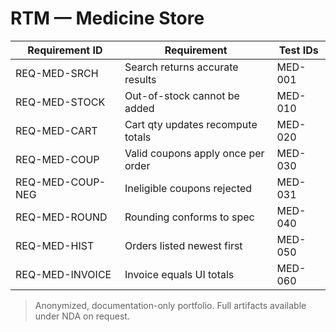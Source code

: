 # RTM — Medicine Store
| Requirement ID | Requirement | Test IDs |
|---|---|---|
| REQ-MED-SRCH | Search returns accurate results | MED-001 |
| REQ-MED-STOCK | Out-of-stock cannot be added | MED-010 |
| REQ-MED-CART | Cart qty updates recompute totals | MED-020 |
| REQ-MED-COUP | Valid coupons apply once per order | MED-030 |
| REQ-MED-COUP-NEG | Ineligible coupons rejected | MED-031 |
| REQ-MED-ROUND | Rounding conforms to spec | MED-040 |
| REQ-MED-HIST | Orders listed newest first | MED-050 |
| REQ-MED-INVOICE | Invoice equals UI totals | MED-060 |

> Anonymized, documentation-only portfolio. Full artifacts available under NDA on request.
